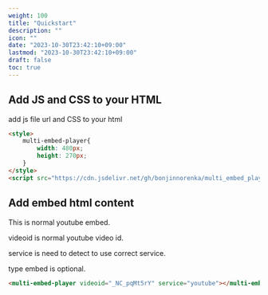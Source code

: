 ```yaml
---
weight: 100
title: "Quickstart"
description: ""
icon: ""
date: "2023-10-30T23:42:10+09:00"
lastmod: "2023-10-30T23:42:10+09:00"
draft: false
toc: true
---
```


## Add JS and CSS to your HTML

add js file url and CSS to your html

```html
<style>
    multi-embed-player{
        width: 480px;
        height: 270px;
    }
</style>
<script src="https://cdn.jsdelivr.net/gh/bonjinnorenka/multi_embed_player@latest/multi_embed_player.js"></script>
```

<style>
    multi-embed-player{
        width: 480px;
        height: 270px;
    }
</style>
<script src="https://cdn.jsdelivr.net/gh/bonjinnorenka/multi_embed_player@latest/multi_embed_player.js"></script>

## Add embed html content

This is normal youtube embed.

videoid is normal youtube video id.

service is need to detect to use correct service.

type embed is optional.

```html
<multi-embed-player videoid="_NC_pqMt5rY" service="youtube"></multi-embed-player>
```

<multi-embed-player videoid="_NC_pqMt5rY" service="youtube"></multi-embed-player>

